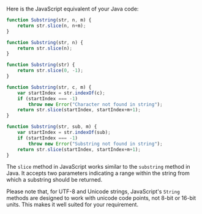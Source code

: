 Here is the JavaScript equivalent of your Java code:

```javascript
function Substring(str, n, m) {
    return str.slice(n, n+m);
}

function Substring(str, n) {
    return str.slice(n);
}

function Substring(str) {
    return str.slice(0, -1);
}

function Substring(str, c, m) {
    var startIndex = str.indexOf(c);
    if (startIndex === -1)
        throw new Error("Character not found in string");
    return str.slice(startIndex, startIndex+m+1);
}

function Substring(str, sub, m) {
    var startIndex = str.indexOf(sub);
    if (startIndex === -1)
        throw new Error("Substring not found in string");
    return str.slice(startIndex, startIndex+m+1);
}
```

The `slice` method in JavaScript works similar to the `substring` method in Java. It accepts two parameters indicating a range within the string from which a substring should be returned.

Please note that, for UTF-8 and Unicode strings, JavaScript's `String` methods are designed to work with unicode code points, not 8-bit or 16-bit units. This makes it well suited for your requirement.
